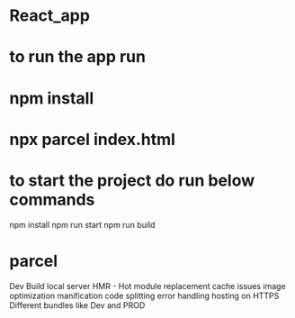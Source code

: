 # React_app

# to run the app run
# npm install
# npx parcel index.html

# to start the project do run below commands
npm install
npm run start
npm run build

# parcel
Dev Build
local server
HMR - Hot module replacement
cache issues
image optimization
manification
code splitting
error handling
hosting on HTTPS
Different bundles like Dev and PROD
